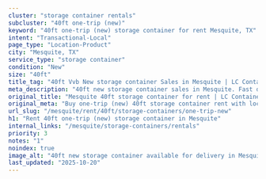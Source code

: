 ```yaml
---
cluster: "storage container rentals"
subcluster: "40ft one-trip (new)"
keyword: "40ft one-trip (new) storage container for rent Mesquite, TX"
intent: "Transactional-Local"
page_type: "Location-Product"
city: "Mesquite, TX"
service_type: "storage container"
condition: "New"
size: "40ft"
title_tag: "40ft Vvb New storage container Sales in Mesquite | LC Container"
meta_description: "40ft new storage container sales in Mesquite. Fast delivery, competitive pricing. Serving storage containers area. Quote ID: W5L. Call (214) 524-4168 for your free quote today."
original_title: "Mesquite 40ft storage container for rent | LC Container"
original_meta: "Buy one-trip (new) 40ft storage container rent with local delivery in Mesquite, TX. LC Container — local Since 2003. Request a fast quote today."
url_slug: "/mesquite/rent/40ft/storage-containers/one-trip-new"
h1: "Rent 40ft one-trip (new) storage container in Mesquite"
internal_links: "/mesquite/storage-containers/rentals"
priority: 3
notes: "1"
noindex: true
image_alt: "40ft new storage container available for delivery in Mesquite"
last_updated: "2025-10-20"
---
```


<!-- TODO: Add unique city/inventory copy, images, and internal links here. -->
